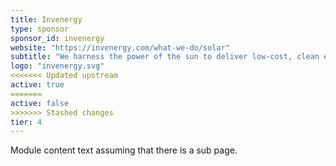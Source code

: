 ```yaml
---
title: Invenergy
type: sponsor
sponsor_id: invenergy
website: "https://invenergy.com/what-we-do/solar"
subtitle: "We harness the power of the sun to deliver low-cost, clean energy solutions to customers and communities."
logo: "invenergy.svg"
<<<<<<< Updated upstream
active: true
=======
active: false
>>>>>>> Stashed changes
tier: 4
---
```

Module content text assuming that there is a sub page.